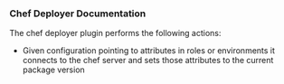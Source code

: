 ### Chef Deployer Documentation

The chef deployer plugin performs the following actions:

- Given configuration pointing to attributes in roles or environments it connects to the chef server and sets those attributes to the current package version
